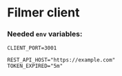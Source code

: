 # Filmer client

### Needed `env` variables:


```
CLIENT_PORT=3001

REST_API_HOST="https://example.com"
TOKEN_EXPIRED="5m"

```
